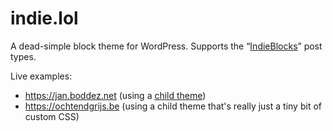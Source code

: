 # indie.lol

A dead-simple block theme for WordPress. Supports the “[IndieBlocks](https://indieblocks.xyz)” post types.

Live examples:
- https://jan.boddez.net (using a [child theme](https://github.com/janboddez/janboddeznet))
- https://ochtendgrijs.be (using a child theme that's really just a tiny bit of custom CSS)
